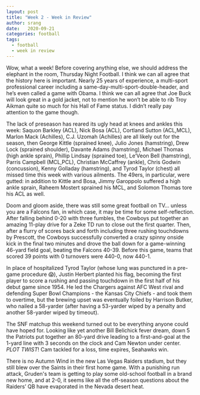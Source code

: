 ```yaml
---
layout: post
title: "Week 2 - Week in Review"
author: srang
date:   2020-09-21
categories: football
tags:
  - football
  - week in review
---
```


Wow, what a week! Before covering anything else, we should address the elephant
in the room, Thursday Night Football. I think we can all agree that the history
here is important. Nearly 25 years of experience, a multi-sport professional
career including a same-day-multi-sport-double-header, and he’s even called a
game with Obama. I think we can all agree that Joe Buck will look great in a
gold jacket, not to mention he won’t be able to rib Troy Aikman quite so much
for his Hall of Fame status. I didn’t really pay attention to the game though.

The lack of preseason has reared its ugly head at knees and ankles this week:
Saquon Barkley (ACL), Nick Bosa (ACL), Cortland Sutton (ACL,MCL), Marlon Mack
(Achilles), C.J. Uzomah (Achilles) are all likely out for the season, then
George Kittle (sprained knee), Julio Jones (hamstring), Drew Lock (sprained
shoulder), Davante Adams (hamstring), Michael Thomas (high ankle sprain),
Phillip Lindsay (sprained toe), Le’Veon Bell (hamstring), Parris Campbell
(MCL,PCL), Christian McCaffrey (ankle), Chris Godwin (concussion), Kenny
Golladay (hamstring), and Tyrod Taylor (chest) all missed time this week with
various ailments. The 49ers, in particular, were gutted: in addition to Kittle
and Bosa, Jimmy Garoppolo suffered a high ankle sprain, Raheem Mostert sprained
his MCL, and Solomon Thomas tore his ACL as well.

Doom and gloom aside, there was still some great football on TV... unless you
are a Falcons fan, in which case, it may be time for some self-reflection.
After falling behind 0-20 with three fumbles, the Cowboys put together an
amazing 11-play drive for a Zeke TD run to close out the first quarter. Then,
after a flurry of scores back and forth including three rushing touchdowns by
Prescott, the Cowboys successfully converted a crazy spinny onside kick in the
final two minutes and drove the ball down for a game-winning 46-yard field
goal, beating the Falcons 40-39. Before this game, teams that scored 39
points with 0 turnovers were 440-0, now 440-1.

In place of hospitalized Tyrod Taylor (whose lung was punctured in a pre-game
procedure :scream:), Justin Herbert planted his flag, becoming the
first player to score a rushing and passing touchdown in the first half of his
debut game since 1954. He led the Chargers against AFC West rival and defending
Super Bowl Champions - the Kansas City Chiefs - and took them to overtime, but
the brewing upset was eventually foiled by Harrison Butker, who nailed a
58-yarder (after having a 53-yarder wiped by a penalty and another 58-yarder
wiped by timeout).

The SNF matchup this weekend turned out to be everything anyone could
have hoped for. Looking like yet another Bill Belichick fever dream, down 5 the
Patriots put together an 80-yard drive leading to a first-and-goal at the
1-yard line with 3 seconds on the clock and Cam Newton under center. *PLOT TWIST*!
Cam tackled for a loss, time expires, Seahawks win.

There is no Autumn Wind in the new Las Vegas Raiders stadium, but they still
blew over the Saints in their first home game. With a punishing run attack,
Gruden's team is getting to play some old-school football in a brand new home,
and at 2-0, it seems like all the off-season questions about the Raiders’ QB
have evaporated in the Nevada desert heat.


